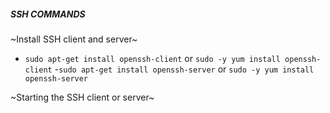 ##### SSH COMMANDS

~Install SSH client and server~
- `sudo apt-get install openssh-client` or `sudo -y yum install openssh-client`
-`sudo apt-get install openssh-server` or `sudo -y yum install openssh-server `

~Starting the SSH client or server~
